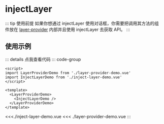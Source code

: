 # injectLayer

::: tip 使用前提
如果你想通过 injectLayer 使用对话框，你需要把调用其方法的组件放在 [layer-provider](./LayerProvider.md) 内部并且使用 injectLayer 去获取 API。
:::

## 使用示例

<script setup>
import LayerProviderDemo from './layer-provider-demo.vue'
import InjectLayerDemo from './inject-layer-demo.vue'
</script>

<ClientOnly>
<LayerProviderDemo>
  <InjectLayerDemo />
</LayerProviderDemo>
</ClientOnly>


::: details 点我查看代码
::: code-group
```vue [demo.vue]
<script>
import LayerProviderDemo from './layer-provider-demo.vue'
import InjectLayerDemo from './inject-layer-demo.vue'
</script>

<template>
  <LayerProviderDemo>
    <InjectLayerDemo />
  </LayerProviderDemo>
</template>
```
<<<./inject-layer-demo.vue
<<< ./layer-provider-demo.vue
:::
